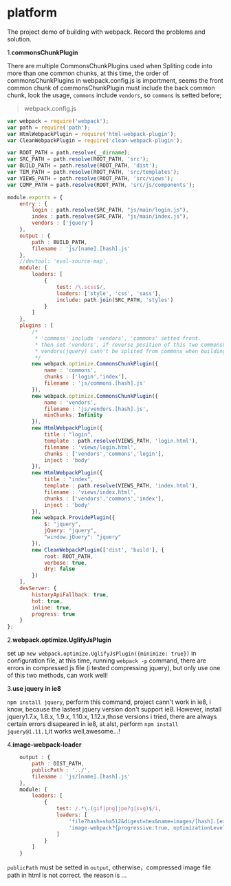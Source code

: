 # platform

The project demo of building with webpack.
Record the problems and solution.

1.**commonsChunkPlugin**

There are multiple CommonsChunkPlugins used when Spliting code into more
than one common chunks, at this time, the order of commonsChunkPlugins
in webpack.config.js is importment, seems the front common chunk of
commonsChunkPlugin must include the back common chunk, look the usage,
`commons` include `vendors`, so  `commons` is setted before;

> webpack.config.js

```javascript
var webpack = require('webpack');
var path = require('path');
var HtmlWebpackPlugin = require('html-webpack-plugin');
var CleanWebpackPlugin = require('clean-webpack-plugin');

var ROOT_PATH = path.resolve(__dirname);
var SRC_PATH = path.resolve(ROOT_PATH, 'src');
var BUILD_PATH = path.resolve(ROOT_PATH, 'dist');
var TEM_PATH = path.resolve(ROOT_PATH, 'src/templates');
var VIEWS_PATH = path.resolve(ROOT_PATH, 'src/views');
var COMP_PATH = path.resolve(ROOT_PATH, 'src/js/components');

module.exports = {
    entry : {
        login : path.resolve(SRC_PATH, "js/main/login.js"),
        index : path.resolve(SRC_PATH, "js/main/index.js"),
        vendors : ['jquery']
    },
    output : {
        path : BUILD_PATH,
        filename : 'js/[name].[hash].js'
    },
    //devtool: 'eval-source-map',
    module: {
        loaders: [
            {
                test: /\.scss$/,
                loaders: ['style', 'css', 'sass'],
                include: path.join(SRC_PATH, 'styles')
            }
        ]
    },
    plugins : [
        /*  
         * 'commons' include 'vendors', 'commons' setted front.
         * then set 'vendors', if reverse position of this two commonsChunkPlugin,
         * vendors(jquery) cann't be splited from commons when building.
         */
        new webpack.optimize.CommonsChunkPlugin({
            name : 'commons',
            chunks : ['login','index'],
            filename : 'js/commons.[hash].js'
        }),
        new webpack.optimize.CommonsChunkPlugin({
            name : 'vendors',
            filename : 'js/vendors.[hash].js',
            minChunks: Infinity
        }),
        new HtmlWebpackPlugin({
            title : "login",
            template : path.resolve(VIEWS_PATH, 'login.html'),
            filename : 'views/login.html',
            chunks : ['vendors','commons','login'],
            inject : 'body'
        }),
        new HtmlWebpackPlugin({
            title : "index",
            template : path.resolve(VIEWS_PATH, 'index.html'),
            filename : 'views/index.html',
            chunks : ['vendors','commons','index'],
            inject : 'body'
        }),
        new webpack.ProvidePlugin({
            $: "jquery",
            jQuery: "jquery",
            "window.jQuery": "jquery"
        }),
        new CleanWebpackPlugin(['dist', 'build'], {
            root: ROOT_PATH,
            verbose: true,
            dry: false
        })
    ],
    devServer: {
        historyApiFallback: true,
        hot: true,
        inline: true,
        progress: true
    }
};

```
2.**webpack.optimize.UglifyJsPlugin**

set up `new webpack.optimize.UglifyJsPlugin({minimize: true})` in configuration file, at this time, running `webpack -p` command, there are errors in compressed js file (i tested compressing jquery), but only use one of this two methods, can work well! 

3.**use jquery in ie8**

`npm install jquery`, perform this command, project cann't work in ie8, i know, because the lastest jquery version don't support ie8.
However, install jquery1.7.x, 1.8.x, 1.9.x, 1.10.x, 1.12.x,those versions i tried, there are always certain errors disapeared in ie8,
at alst, perform `npm install jquery@1.11.1`,it works well,awesome...!

4.**image-webpack-loader**

```javascript
    output : {
        path : DIST_PATH,
        publicPath : '../',
        filename : 'js/[name].[hash].js'
    },
    module: {
        loaders: [
            {
                test: /.*\.(gif|png|jpe?g|svg)$/i,
                loaders: [
                    'file?hash=sha512&digest=hex&name=images/[hash].[ext]',
                    'image-webpack?{progressive:true, optimizationLevel: 7, interlaced: false, pngquant:{quality: "65-90", speed: 4}}'
                ]
            }
        ]
    }
```
`publicPath` must be setted in `output`, otherwise，compressed image file path in html is not correct. the reason is ...

